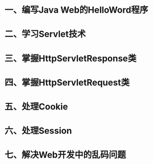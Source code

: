 # 一、编写Java Web的HelloWord程序


# 二、学习Servlet技术


# 三、掌握HttpServletResponse类


# 四、掌握HttpServletRequest类


# 五、处理Cookie





# 六、处理Session



# 七、解决Web开发中的乱码问题


